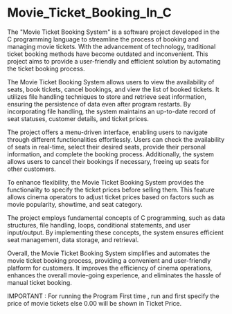 # Movie_Ticket_Booking_In_C
The "Movie Ticket Booking System" is a software project developed in the C programming language to streamline the process of booking and managing movie tickets. With the advancement of technology, traditional ticket booking methods have become outdated and inconvenient. This project aims to provide a user-friendly and efficient solution by automating the ticket booking process.

The Movie Ticket Booking System allows users to view the availability of seats, book tickets, cancel bookings, and view the list of booked tickets. It utilizes file handling techniques to store and retrieve seat information, ensuring the persistence of data even after program restarts. By incorporating file handling, the system maintains an up-to-date record of seat statuses, customer details, and ticket prices.

The project offers a menu-driven interface, enabling users to navigate through different functionalities effortlessly. Users can check the availability of seats in real-time, select their desired seats, provide their personal information, and complete the booking process. Additionally, the system allows users to cancel their bookings if necessary, freeing up seats for other customers.

To enhance flexibility, the Movie Ticket Booking System provides the functionality to specify the ticket prices before selling them. This feature allows cinema operators to adjust ticket prices based on factors such as movie popularity, showtime, and seat category.

The project employs fundamental concepts of C programming, such as data structures, file handling, loops, conditional statements, and user input/output. By implementing these concepts, the system ensures efficient seat management, data storage, and retrieval.

Overall, the Movie Ticket Booking System simplifies and automates the movie ticket booking process, providing a convenient and user-friendly platform for customers. It improves the efficiency of cinema operations, enhances the overall movie-going experience, and eliminates the hassle of manual ticket booking.

IMPORTANT : For running the Program First time , run and first specify the price of movie tickets else 0.00 will be shown in Ticket Price.
